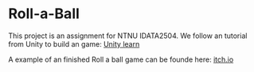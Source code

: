 # Roll-a-Ball
This project is an assignment for NTNU IDATA2504. We follow an tutorial from Unity to build an game: [Unity learn](https://learn.unity.com/project/roll-a-ball?uv=2022.3)

A example of an finished Roll a ball game can be founde here: [itch.io](https://danielneset.itch.io/roll-a-ball)

